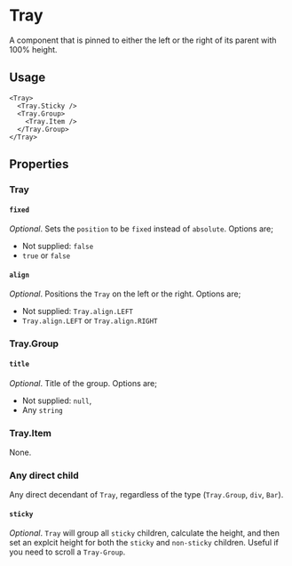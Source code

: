# Tray

A component that is pinned to either the left or the right of its parent with 100% height.

## Usage

```
<Tray>
  <Tray.Sticky />
  <Tray.Group>
    <Tray.Item />
  </Tray.Group>
</Tray>
```

## Properties

### Tray

#### `fixed`

_Optional_. Sets the `position` to be `fixed` instead of `absolute`. Options are;

* Not supplied: `false`
* `true` or `false`

#### `align`

_Optional_. Positions the `Tray` on the left or the right. Options are;

* Not supplied: `Tray.align.LEFT`
* `Tray.align.LEFT` or `Tray.align.RIGHT`

### Tray.Group

#### `title`

_Optional_. Title of the group. Options are;

* Not supplied: `null`,
* Any `string`

### Tray.Item

None.

### Any direct child

Any direct decendant of `Tray`, regardless of the type (`Tray.Group`, `div`, `Bar`).

#### `sticky`

_Optional_. `Tray` will group all `sticky` children, calculate the height, and then set an explcit height for both the `sticky` and `non-sticky` children. Useful if you need to scroll a `Tray-Group`.